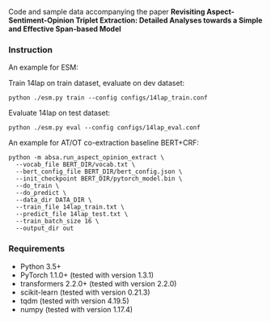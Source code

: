 Code and sample data accompanying the paper **Revisiting Aspect-Sentiment-Opinion Triplet Extraction: Detailed Analyses towards a Simple and Effective Span-based Model**

### Instruction 

An example for ESM:

Train 14lap on train dataset, evaluate on dev dataset:

```
python ./esm.py train --config configs/14lap_train.conf
```

Evaluate 14lap on test dataset:
```
python ./esm.py eval --config configs/14lap_eval.conf
```

An example for AT/OT co-extraction baseline BERT+CRF:

```
python -m absa.run_aspect_opinion_extract \
  --vocab_file BERT_DIR/vocab.txt \
  --bert_config_file BERT_DIR/bert_config.json \
  --init_checkpoint BERT_DIR/pytorch_model.bin \
  --do_train \
  --do_predict \
  --data_dir DATA_DIR \
  --train_file 14lap_train.txt \
  --predict_file 14lap_test.txt \
  --train_batch_size 16 \
  --output_dir out
```

### Requirements

- Python 3.5+
- PyTorch 1.1.0+ (tested with version 1.3.1)
- transformers 2.2.0+ (tested with version 2.2.0)
- scikit-learn (tested with version 0.21.3)
- tqdm (tested with version 4.19.5)
- numpy (tested with version 1.17.4)
